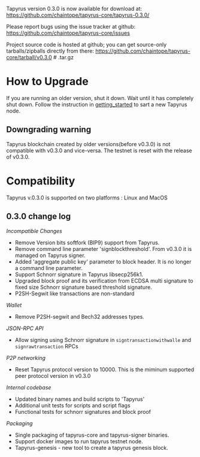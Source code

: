 Tapyrus version 0.3.0 is now available for download at:
  https://github.com/chaintope/tapyrus-core/tapyrus-0.3.0/

Please report bugs using the issue tracker at github:
  https://github.com/chaintope/tapyrus-core/issues

Project source code is hosted at github; you can get
source-only tarballs/zipballs directly from there:
  https://github.com/chaintope/tapyrus-core/tarball/v0.3.0  # .tar.gz


How to Upgrade
==============

If you are running an older version, shut it down. Wait until it has completely
shut down. Follow the instruction in [getting_started](https://github.com/chaintope/tapyrus-core/blob/master/doc/tapyrus/getting_started.md#how-to-start-a-node-on-tapyrus-testnet) to sart a new Tapyrus node.


Downgrading warning
-------------------

Tapyrus blockchain created by older versions(before v0.3.0) is not compatible with v0.3.0 and vice-versa. The testnet is reset with the release of v0.3.0.

Compatibility
==============

Tapyrus v.0.3.0 is supported on two platforms : Linux and  MacOS 


0.3.0 change log
------------------

*Incompatible Changes*

* Remove Version bits softfork (BIP9) support from Tapyrus.
* Remove command line parameter 'signblockthreshold'. From v0.3.0 it is managed on Tapyrus signer.
* Added 'aggregate public key' parameter to block header. It is no longer a command line parameter.
* Support Schnorr signature in Tapyrus libsecp256k1.
* Upgraded block proof and its verification from ECDSA multi signature to fixed size Schnorr signature based threshold signature.
* P2SH-Segwit like transactions are non-standard 

*Wallet*

* Remove P2SH-segwit and Bech32 addresses types.

*JSON-RPC API*

* Allow signing using Schnorr signature in `signtransactionwithwalle` and `signrawtransaction` RPCs

*P2P networking*

* Reset Tapyrus protocol version to 10000. This is the miminum supported peer protocol version in v0.3.0

*Internal codebase*

* Updated binary names and build scripts to 'Tapyrus'
* Additional unit tests for scripts and script flags
* Functional tests for schnorr signatures and block proof

*Packaging*

* Single packaging of tapyrus-core and tapyrus-signer binaries.
* Support docker images to run tapyrus testnet node.
* Tapyrus-genesis - new tool to create a tapyrus genesis block.

